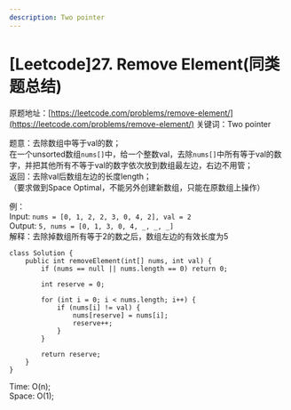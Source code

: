 ```yaml
---
description: Two pointer
---
```


# \[Leetcode\]27. Remove Element\(同类题总结\)

原题地址：[https://leetcode.com/problems/remove-element/](https://leetcode.com/problems/remove-element/) 关键词：Two pointer

题意：去除数组中等于val的数；  
在一个unsorted数组`nums[]`中，给一个整数val，去除`nums[]`中所有等于val的数字，并把其他所有不等于val的数字依次放到数组最左边，右边不用管；  
返回：去除val后数组左边的长度length；  
（要求做到Space Optimal，不能另外创建新数组，只能在原数组上操作）

例：  
Input: `nums = [0, 1, 2, 2, 3, 0, 4, 2], val = 2`   
Output: `5, nums = [0, 1, 3, 0, 4, _, _, _]`   
解释：去除掉数组所有等于2的数之后，数组左边的有效长度为5



```text
class Solution {
    public int removeElement(int[] nums, int val) {
        if (nums == null || nums.length == 0) return 0;
        
        int reserve = 0;
        
        for (int i = 0; i < nums.length; i++) {
            if (nums[i] != val) {
                nums[reserve] = nums[i];
                reserve++;
            }
        }
        
        return reserve;
    }
}
```

Time: O\(n\);  
Space: O\(1\);

